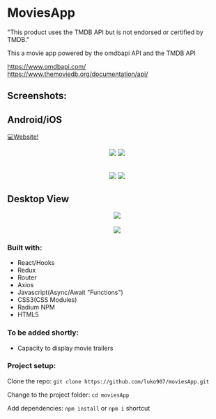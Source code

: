 # MoviesApp
"This product uses the TMDB API but is not endorsed or certified by TMDB."

This a movie app powered by the omdbapi API and  the TMDB API

https://www.omdbapi.com/<br />
https://www.themoviedb.org/documentation/api/

## Screenshots:

## Android/iOS

<a href="https://movies-app-lk.netlify.app"> 💻Website!<a/>
<div align="center">
  <img src="https://user-images.githubusercontent.com/48270029/140329935-6433117d-13bb-4a39-88e6-dbc44687e314.png" />
  <img src="https://user-images.githubusercontent.com/48270029/140329948-2d498532-dd4e-45c2-95be-6e2ba9bbf212.png" />
</div>

<br />
<br />

<div align="center">
  <img src="https://user-images.githubusercontent.com/48270029/140329951-0c3dc74c-2262-4f28-a83a-4cf6beaa6869.png" />
  <img src="https://user-images.githubusercontent.com/48270029/140329953-8541cceb-6a1f-472f-822d-178e7c3b3d35.png" />
</div>

## Desktop View
<div align="center">
  <img src="https://user-images.githubusercontent.com/48270029/139948300-1789d36f-25d3-4f5e-b40d-c3b59b20af38.png" />
  <br />
  <br />
  <img src="https://user-images.githubusercontent.com/48270029/139947543-55381647-d935-4fd0-92d7-c5a64429b798.png" />
</div>

### Built with:

- React/Hooks
- Redux
- Router
- Axios
- Javascript(Async/Await "Functions")
- CSS3(CSS Modules)
- Radium NPM
- HTML5

### To be added shortly:

- Capacity to display movie trailers

### Project setup:

Clone the repo:
`git clone https://github.com/luko907/moviesApp.git`

Change to the project folder:
`cd moviesApp`

Add dependencies:
`npm install` or `npm i` shortcut
